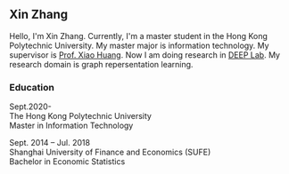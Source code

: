 ## Xin Zhang

Hello, I'm Xin Zhang. Currently, I'm a master student in the Hong Kong Polytechnic University. My master major is information technology. My supervisor is [Prof. Xiao Huang](https://www4.comp.polyu.edu.hk/~xiaohuang/). Now I am doing research in [DEEP Lab](https://www4.comp.polyu.edu.hk/~xiaohuang/DEEP_lab.html). My research domain is graph repersentation learning.

### Education

Sept.2020-  
The Hong Kong Polytechnic University   
Master in Information Technology   

Sept. 2014 – Jul. 2018  
Shanghai University of Finance and Economics (SUFE)   
Bachelor in Economic Statistics








